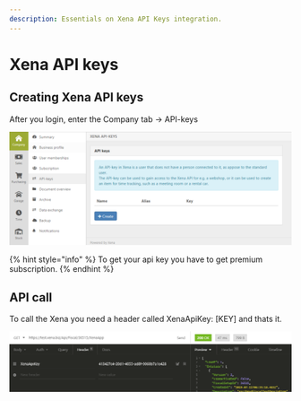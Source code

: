 ```yaml
---
description: Essentials on Xena API Keys integration.
---
```

# Xena API keys

## Creating Xena API keys

After you login, enter the Company tab -> API-keys

![Creating Xena API Key.](../../.gitbook/assets/xenaApiKey.PNG)

{% hint style="info" %} To get your api key you have to get premium subscription. 
{% endhint %}

## API call

To call the Xena you need a header called XenaApiKey: [KEY] and thats it.

![Insomnia GET request with API Key.](../../.gitbook/assets/xenaApiKeyInsomniaGetExample.PNG)